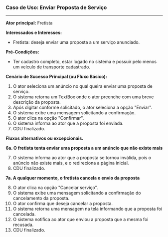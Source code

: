 ### Caso de Uso: Enviar Proposta de Serviço
---
**Ator principal:** Fretista

**Interessados e Interesses:**
- Fretista: deseja enviar uma proposta a um serviço anunciado.

**Pré-Condições:** 
- Ter cadastro completo, estar logado no sistema e possuir pelo menos um veículo de transporte cadastrado.

**Cenário de Sucesso Principal (ou Fluxo Básico):**

1. O ator seleciona um anúncio no qual queira enviar uma proposta de serviço.
2. O sistema retorna um TextBox onde o ator preenche com uma breve descrição da proposta.
3. Após digitar conforme solicitado, o ator seleciona a opção "Enviar".
4. O sistema exibe uma mensagem solicitando a confirmação.
5. O ator clica na opção "Confirmar".
6. O sistema informa ao ator que a proposta foi enviada.
7. CDU finalizado.

**Fluxos alternativos ou excepcionais.**

**6a. O fretista tenta enviar uma proposta a um anúncio que não existe mais**

7. O sistema informa ao ator que a proposta se tornou inválida, pois o anúncio não existe mais, e o redireciona a página inicial.
8. CDU finalizado.

**7a. A qualquer momento, o fretista cancela o envio da proposta**

8. O ator clica na opção "Cancelar serviço".
9. O sistema exibe uma mensagem solicitando a confirmação do cancelamento da proposta.
10. O ator confirma que deseja cancelar a proposta.
11. O sistema retorna uma mensagem na tela informando que a proposta foi cancelada.
12. O sistema notifica ao ator que enviou a proposta que a mesma foi recusada.
13. CDU finalizado.